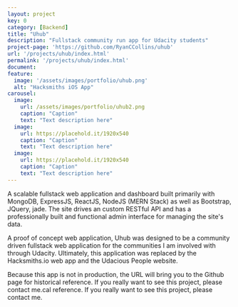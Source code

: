 ```yaml
---
layout: project
key: 0
category: [Backend]
title: "Uhub"
description: "Fullstack community run app for Udacity students"
project-page: 'https://github.com/RyanCCollins/uhub'
url: '/projects/uhub/index.html'
permalink: '/projects/uhub/index.html'
document: 
feature:
  image: '/assets/images/portfolio/uhub.png'
  alt: "Hacksmiths iOS App"
carousel:
  image:
    url: /assets/images/portfolio/uhub2.png
    caption: "Caption"
    text: "Text description here"
  image:
    url: https://placehold.it/1920x540
    caption: "Caption"
    text: "Text description here"
  image:
    url: https://placehold.it/1920x540
    caption: "Caption"
    text: "Text description here"
---
```



A scalable fullstack web application and dashboard built primarily with MongoDB, ExpressJS, ReactJS, NodeJS (MERN Stack) as well as Bootstrap, JQuery, jade.  The site drives an custom RESTful API and has a professionally built and functional admin interface for managing the site's data.  

A proof of concept web application, Uhub was designed to be a community driven fullstack web application for the communities I am involved with through Udacity.  Ultimately, this application was replaced by the Hacksmiths.io web app and the Udacious People website.

Because this app is not in production, the URL will bring you to the Github page for historical reference.  If you really want to see this project, please contact me.cal reference. If you really want to see this project, please contact me.